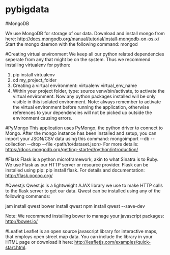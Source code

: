 # pybigdata
#MongoDB

We use MongoDB for storage of our data. Download and install mongo from here: http://docs.mongodb.org/manual/tutorial/install-mongodb-on-os-x/
Start the mongo daemon with the following command: mongod

#Creating virtual environment
We keep all our python related dependencies seperate from any that might be on the system. Thus we recommend installing virtualenv for python: 
1. pip install virtualenv
2. cd my_project_folder
3. Creating a virtual environment: virtualenv virtual_env_name
4. Within your project folder, type: source venv/bin/activate, to activate the virtual environment. Now any python packages installed will be only visible in this isolated environment. Note: always remember to activate the virtual environment before running the application, otherwise references to your dependencies will not be picked up outside the environment causing errors.

#PyMongo
This application uses PyMongo, the python driver to connect to Mongo. After the mongo instance has been installed and setup, you can import your JSON/CSV data using this command: mongoimport --db <database-name> --collection <collection-name> --drop --file <path/to/dataset.json>
For more details: https://docs.mongodb.org/getting-started/python/introduction/

#Flask
Flask is a python microframework, akin to what Sinatra is to Ruby. We use Flask as our HTTP server or resource provider. Flask can be installed using pip: pip install flask.
For details and documentation: http://flask.pocoo.org/

#Qwestjs
Qwest.js is a lightweight AJAX library we use to make HTTP calls to the flask server to get our data. Qwest can be installed using any of the following commands:

jam install qwest
bower install qwest
npm install qwest --save-dev

Note: We recommend installing bower to manage your javascript packages: http://bower.io/

#Leaflet
Leaflet is an open source javascript library for interactive maps, that employs open street map data. You can include the library in your HTML page or download it here: http://leafletjs.com/examples/quick-start.html.


